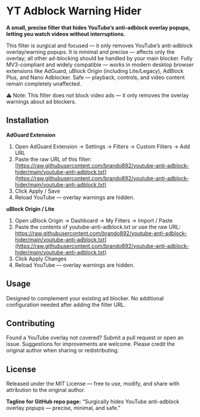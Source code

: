 # YT Adblock Warning Hider

**A small, precise filter that hides YouTube’s anti-adblock overlay popups, letting you watch videos without interruptions.**

This filter is surgical and focused — it only removes YouTube’s anti-adblock overlay/warning popups. It is minimal and precise — affects only the overlay; all other ad-blocking should be handled by your main blocker. Fully MV3-compliant and widely compatible — works in modern desktop browser extensions like AdGuard, uBlock Origin (including Lite/Legacy), AdBlock Plus, and Nano Adblocker. Safe — playback, controls, and video content remain completely unaffected.

⚠️ Note: This filter does not block video ads — it only removes the overlay warnings about ad blockers.

## Installation

**AdGuard Extension**  
1. Open AdGuard Extension → Settings → Filters → Custom Filters → Add URL  
2. Paste the raw URL of this filter:  
[https://raw.githubusercontent.com/brando892/youtube-anti-adblock-hider/main/youtube-anti-adblock.txt](https://raw.githubusercontent.com/brando892/youtube-anti-adblock-hider/main/youtube-anti-adblock.txt)  
3. Click Apply / Save  
4. Reload YouTube — overlay warnings are hidden.

**uBlock Origin / Lite**  
1. Open uBlock Origin → Dashboard → My Filters → Import / Paste  
2. Paste the contents of youtube-anti-adblock.txt or use the raw URL:  
https://raw.githubusercontent.com/brando892/youtube-anti-adblock-hider/main/youtube-anti-adblock.txt](https://raw.githubusercontent.com/brando892/youtube-anti-adblock-hider/main/youtube-anti-adblock.txt)  
3. Click Apply Changes  
4. Reload YouTube — overlay warnings are hidden.

## Usage

Designed to complement your existing ad blocker. No additional configuration needed after adding the filter URL.

## Contributing

Found a YouTube overlay not covered? Submit a pull request or open an issue. Suggestions for improvements are welcome. Please credit the original author when sharing or redistributing.

## License

Released under the MIT License — free to use, modify, and share with attribution to the original author.

**Tagline for GitHub repo page:** “Surgically hides YouTube anti-adblock overlay popups — precise, minimal, and safe.”
